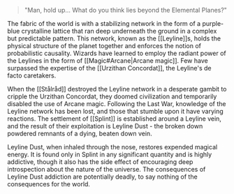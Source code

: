 >"Man, hold up... What do you think lies beyond the Elemental Planes?"

The fabric of the world is with a stabilizing network in the form of a purple-blue crystalline lattice that ran deep underneath the ground in a complex but predictable pattern. This network, known as the [[Leyline]]s, holds the physical structure of the planet together and enforces the notion of probabilistic causality. Wizards have learned to employ the radiant power of the Leylines in the form of [[Magic#Arcane|Arcane magic]]. Few have surpassed the expertise of the [[Urzithan Concordat]], the Leyline's de facto caretakers.

When the [[Stålråd]] destroyed the Leyline network in a desperate gambit to cripple the Urzithan Concordat, they doomed civilization and temporarily disabled the use of Arcane magic. Following the Last War, knowledge of the Leyline network has been lost, and those that stumble upon it have varying reactions. The settlement of [[Splint]] is established around a Leyline vein, and the result of their exploitation is Leyline Dust - the broken down powdered remnants of a dying, beaten down vein.

Leyline Dust, when inhaled through the nose, restores expended magical energy. It is found only in Splint in any significant quantity and is highly addictive, though it also has the side effect of encouraging deep introspection about the nature of the universe. The consequences of Leyline Dust addiction are potentially deadly, to say nothing of the consequences for the world.